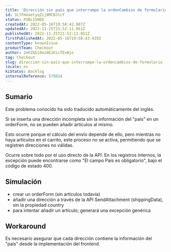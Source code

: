 ```yaml
---
title: 'Dirección sin país que interrumpe la ordenCambios de formulario'
id: 3LfFmUaetyqZij8MCBJtcY
status: PUBLISHED
createdAt: 2022-05-16T19:58:42.987Z
updatedAt: 2022-11-25T21:52:11.051Z
publishedAt: 2022-11-25T21:52:11.051Z
firstPublishedAt: 2022-05-16T19:58:43.429Z
contentType: knownIssue
productTeam: Checkout
author: 2mXZkbi0oi061KicTExNjo
tag: Checkout
slug: direccion-sin-pais-que-interrumpe-la-ordencambios-de-formulario
locale: es
kiStatus: Backlog
internalReference: 579814
---
```


## Sumario

<div class="alert alert-info">
  <p>Este problema conocido ha sido traducido automáticamente del inglés.</p>
</div>


Si se inserta una dirección incompleta sin la información del "país" en un orderForm, no se pueden añadir artículos al mismo.

Esto ocurre porque el cálculo del envío depende de ello, pero mientras no haya artículos en el carrito, este proceso no se activa, permitiendo que se registren direcciones no válidas.

Ocurre sobre todo por el uso directo de la API. En los registros internos, la excepción puede encontrarse como "El campo País es obligatorio", bajo el código de estado 400.



## Simulación



- crear un orderForm (sin artículos todavía)
- añadir una dirección a través de la API SendAttachment (shippingData), sin la propiedad country
- para intentar añadir un artículo; generará una excepción genérica



## Workaround


Es necesario asegurar que cada dirección contiene la información del "país" desde la implementación del frontend.

